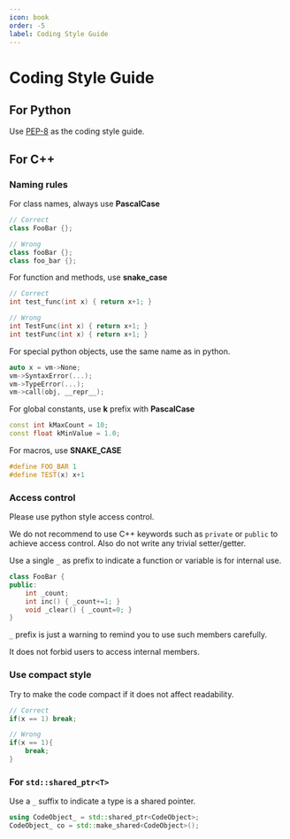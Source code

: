 ```yaml
---
icon: book
order: -5
label: Coding Style Guide
---
```


# Coding Style Guide


## For Python

Use [PEP-8](https://www.python.org/dev/peps/pep-0008/) as the coding style guide.

## For C++

### Naming rules

For class names, always use **PascalCase**

```cpp
// Correct
class FooBar {};

// Wrong
class fooBar {};
class foo_bar {};
```

For function and methods, use **snake_case**

```cpp
// Correct
int test_func(int x) { return x+1; }

// Wrong
int TestFunc(int x) { return x+1; }
int testFunc(int x) { return x+1; }
```

For special python objects, use the same name as in python.

```cpp
auto x = vm->None;
vm->SyntaxError(...);
vm->TypeError(...);
vm->call(obj, __repr__);
```

For global constants, use **k** prefix with **PascalCase**

```cpp
const int kMaxCount = 10;
const float kMinValue = 1.0;
```

For macros, use **SNAKE_CASE**

```cpp
#define FOO_BAR 1
#define TEST(x) x+1
```

### Access control

Please use python style access control.

We do not recommend to use C++ keywords such as `private` or `public` to achieve access control. Also do not write any trivial setter/getter.

Use a single `_` as prefix to indicate a function or variable is for internal use.

```cpp
class FooBar {
public:
    int _count;
    int inc() { _count+=1; }
    void _clear() { _count=0; }
}
```

`_` prefix is just a warning to remind you to use such members carefully.

It does not forbid users to access internal members.

### Use compact style

Try to make the code compact if it does not affect readability.

```cpp
// Correct
if(x == 1) break;

// Wrong
if(x == 1){
	break;
}
```

### For `std::shared_ptr<T>`

Use a `_` suffix to indicate a type is a shared pointer.

```cpp
using CodeObject_ = std::shared_ptr<CodeObject>;
CodeObject_ co = std::make_shared<CodeObject>();
```

